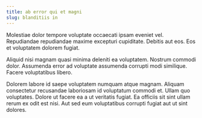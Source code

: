 ```yaml
---
title: ab error qui et magni
slug: blanditiis in
---
```


Molestiae dolor tempore voluptate occaecati ipsam eveniet vel. Repudiandae repudiandae maxime excepturi cupiditate. Debitis aut eos. Eos et voluptatem dolorem fugiat.

Aliquid nisi magnam quasi minima deleniti ea voluptatem. Nostrum commodi dolor. Assumenda error ad voluptate assumenda corrupti modi similique. Facere voluptatibus libero.

Dolorem labore id saepe voluptatem numquam atque magnam. Aliquam consectetur recusandae laboriosam id voluptatum commodi et. Ullam quo voluptates. Dolore ut facere ea a ut veritatis fugiat. Ea officiis sit sint ullam rerum ex odit est nisi. Aut sed eum voluptatibus corrupti fugiat aut ut sint dolores.
